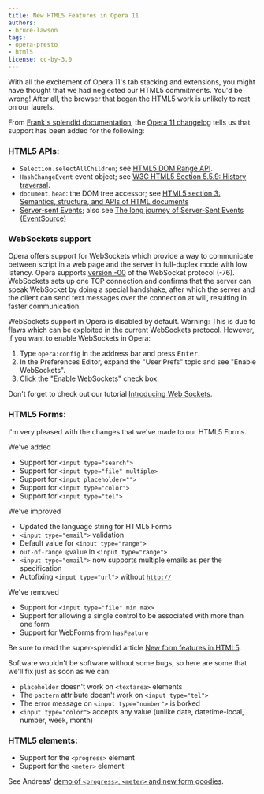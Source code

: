 ```yaml
---
title: New HTML5 Features in Opera 11
authors:
- bruce-lawson
tags:
- opera-presto
- html5
license: cc-by-3.0
---
```


<p>With all the excitement of Opera 11&#39;s tab stacking and extensions, you might have thought that we had neglected our HTML5 commitments. You&#39;d be wrong! After all, the browser that began the HTML5 work is unlikely to rest on our laurels. </p>
<p>From <a href="https://www.opera.com/docs/">Frank&#39;s splendid documentation</a>, the <a href="https://www.opera.com/docs/changelogs/windows/1100/">Opera 11 changelog</a> tells us that support has been added for the following:</p>
<h3>HTML5 APIs:</h3>
<ul>
	<li><code>Selection.selectAllChildren</code>; see <a href="http://html5.org/specs/dom-range.html#dom-selection-selectallchildren"> HTML5 DOM Range API</a>.</li>
	<li><code>HashChangeEvent</code> event object; see <a href="http://www.w3.org/TR/html5/history.html#hashchangeevent">W3C HTML5
		Section 5.5.9: History traversal</a>.</li>
	<li><code>document.head</code>: the DOM tree accessor; see <a href="http://www.w3.org/TR/html5/dom.html#dom-document-head">HTML5 section 3: Semantics, structure, and APIs of HTML documents</a></li>
<li><a href="http://dev.w3.org/html5/eventsource/">Server-sent Events</a>; also see <a href="http://my.opera.com/core/blog/eventsource">The long journey of Server-Sent Events (EventSource)</a></li>
</ul>
<h3> WebSockets support</h3>
<p> Opera offers support for WebSockets which provide a way to communicate between script in a web page and the server in full-duplex
	mode with low latency. Opera supports <a href="https://tools.ietf.org/html/draft-ietf-hybi-thewebsocketprotocol-00">version
	-00</a> of the WebSocket protocol (-76). WebSockets sets up one TCP connection and confirms that the server can speak
	WebSocket by doing a special handshake, after which the server and the client can send text messages over the connection
	at will, resulting in faster communication.</p>
<p class="lists">WebSockets support in Opera is disabled by default. Warning: This is due to flaws which can be exploited in the current WebSockets protocol. However, if you want to enable WebSockets in Opera:</p>
<ol>
	<li>Type <code>opera:config</code> in the address bar and press <kbd>Enter</kbd>.</li>
	<li>In the Preferences Editor, expand the &quot;User Prefs&quot; topic and see &quot;Enable WebSockets&quot;.</li>
	<li>Click the &quot;Enable WebSockets&quot; check box.</li>
</ol>
<p>Don&#39;t forget to check out our tutorial <a href="https://dev.opera.com/articles/view/introducing-web-sockets/">Introducing Web Sockets</a>.</p>
<h3>HTML5 Forms:</h3>
<p>I&#39;m very pleased with the changes that we&#39;ve made to our HTML5 Forms. </p>
<p>We&#39;ve added </p>
<ul>
	<li>Support for <code>&lt;input type=&quot;search&quot;&gt;</code></li>
	<li>Support for <code>&lt;input type=&quot;file&quot; multiple&gt;</code></li>
	<li>Support for <code>&lt;input placeholder=&quot;&quot;&gt;</code></li>
	<li>Support for <code>&lt;input type=&quot;color&quot;&gt;</code></li>
	<li>Support for <code>&lt;input type=&quot;tel&quot;&gt;</code></li>
</ul>
<p>We&#39;ve improved</p>
<ul>
	<li>Updated the language string for HTML5 Forms</li>
	<li><code>&lt;input type=&quot;email&quot;&gt;</code> validation</li>
	<li>Default value for <code>&lt;input type=&quot;range&quot;&gt;</code></li>
	<li><code>out-of-range @value</code> in <code>&lt;input type=&quot;range&quot;&gt;</code></li>
	<li><code>&lt;input type=&quot;email&quot;&gt;</code> now supports multiple emails as per the specification</li>
	<li>Autofixing <code>&lt;input type=&quot;url&quot;&gt;</code> without <code><a href="http://" target="_blank">http://</a></code></li>
</ul>
<p>We&#39;ve removed</p>
<ul>
	<li>Support for <code>&lt;input type=&quot;file&quot; min max&gt;</code></li>
	<li>Support for allowing a single control to be associated with more than one form</li>
	<li>Support for WebForms from <code>hasFeature</code></li>
</ul>
<p>Be sure to read the super-splendid article <a href="https://dev.opera.com/articles/view/new-form-features-in-html5/">New form features in HTML5</a>. </p>
<p>Software wouldn&#39;t be software without some bugs, so here are some that we&#39;ll fix just as soon as we can:</p>
<ul>
	<li><code>placeholder</code> doesn&#39;t work on <code>&lt;textarea&gt;</code> elements</li>
	<li>The <code>pattern</code> attribute doesn&#39;t work on <code>&lt;input type=&quot;tel&quot;&gt;</code></li>
	<li>The error message on <code>&lt;input type=&quot;number&quot;&gt;</code> is borked</li>
<li> <code>&lt;input type=&quot;color&quot;&gt;</code> accepts any value (unlike date, datetime-local, number, week, month)</li>
</ul>
<h3>HTML5 elements:</h3>
<ul>
	<li>Support for the <code>&lt;progress&gt;</code> element</li>
	<li>Support for the <code>&lt;meter&gt;</code> element</li>
</ul>
<p>See Andreas&#39; <a href="http://people.opera.com/andreasb/odin/html5forms_o11.html">demo of <code>&lt;progress&gt;</code>, <code>&lt;meter&gt;</code> and new form goodies</a>.</p>
